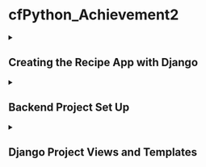 # cfPython_Achievement2
 
<details>
<summary><h2>Creating the Recipe App with Django</h2></summary>
 
While the [previous achievement](https://github.com/JBorchers/cfPython_Achievement1/tree/main) built a command-line version of a recipe app, this achievement will redevelop the app using the Django framework.

Django is a high-level Python web framework that simplifies the process of building web applications by providing a set of tools and conventions for various web development tasks. It follows the Model-View-Controller (MVC) architectural pattern, which Django refers to as Model-View-Template (MVT):

- Models (M): In Django, models are Python classes that define the structure of your database tables. Each model class represents a table, and its attributes represent the columns of the table. Models define the data structure and can include fields, relationships, and methods for data manipulation.

- Views (V): Views handle the presentation logic and interact with the user. In the context of Django, views are Python functions or classes that process HTTP requests and return HTTP responses. They decide what data to display and how it should be displayed.

- Templates (T): Templates provide the HTML structure for your web pages. They separate the presentation layer from the logic in views. Django's template engine allows you to insert dynamic data into your HTML templates.

</details>

<!--------------------------------------------------------------------------------------------------------------------------------------------->
<!--------------------------------------------------------------------------------------------------------------------------------------------->


<details>
<summary><h2>Backend Project Set Up</h2></summary>

## MODELS

Here we are working with the **M** part of Django's **MVT** architecture.
The app is composed of four main entities:

- `Users`
- `Recipes`
- `Ingredients`
- `RecipesIngredients`

_Users_ :<br>This app handles user authentication, registration, login, and profile management.<br><br>
_Recipes_ :<br>Each recipe is listed for the user, displaying recipe name, cooking time, level of difficulty, and ingredients.<br><br>
_Ingredients_ :<br>All ingredients are stored in this app amongst all recipes.<br><br>
_RecipesIngredients_ :<br>This app handles the many-to-many relationship between recipes and ingredients. This is where ingredients are added to a selected recipe to then be appended to the recipe itself and stored in the `ingredients` app.<br><br>



</details>

<!--------------------------------------------------------------------------------------------------------------------------------------------->
<!--------------------------------------------------------------------------------------------------------------------------------------------->


<details>
<summary><h2>Django Project Views and Templates</h2></summary>

In a Django project, "views" and "templates" are fundamental components that work together to handle the presentation logic and rendering of web pages. They are key elements of the Model-View-Controller (MVC) architectural pattern used in Django.

Views handle the application logic and process requests, while templates define the structure and presentation of the resulting web pages. Together, they enable Django to build dynamic and data-driven web applications.

The front-end of the **Recipes** application will be build using these views and templates.

### Create a `View`

Create a `view.py` file under the desired app. Specify a `recipes_home.html` template, that you will create in the next step. Be sure to include the proper imports.

```
# src > recipes > views.py
from django.shortcuts import render

# Create your views here.
def recipes_home(request):
    return render(request, "recipes/recipes_home.html")
```

### Create a `Template`

Create a `templates` folder under the same app (`recipes`) as the `views.py`. <br>
Create another folder of the same name, `recipes`. <br>
Create an HTML file to define the main page template. Call it `recipes_home.html`.
Design welcome page and save it. <br>

```
# src > recipes > templates > recipes_home.html
<!DOCTYPE html>
<html lang="en">
  <head>
    <meta charset="UTF-8" />
    <meta name="viewport" content="width=device-width, initial-scale=1.0" />
    <title>Recipes</title>
    <style>
      body {
        display: flex;
        flex-direction: column;
        align-items: center;
        justify-content: center;
        height: 100vh;
      }
    </style>
  </head>
  <body>
    <h1>Welcome to your personalized Recipes App!</h1>
    <h3>Let's get cookin!</h3>
    <ul>
      {% for recipe in recipes %}
      <li>
        <a href="/recipes/{{ recipe.id }}">{{ recipe.title }}</a>
      </li>
      {% endfor %}
    </ul>
    <a href="/recipes/new">Add a new recipe</a>
  </body>
</html>
```

### Map view to URL

In order for the welcome page to appear when the site is first loaded, map the template to a `urls.py` file under the `recipes` app. <br>
Specify the `path` to connect the route corresponding to “http://127.0.0.1:8000/” with the view specified by `recipes/views.py`. <br>
Ensure the proper packages are imported.

```
# src > recipes > urls.py
from django.urls import path
from .views import recipes_home

app_name = "recipes"

urlpatterns = [
    path("", recipes_home, name="recipes_home"),
]
```

Next, register the view to the `urlpatterns` in the main project folder's `urls.py`.
```
# src > recipe_project > urls.py
from django.contrib import admin
from django.urls import path
from django.urls import include

urlpatterns = [
    path("admin/", admin.site.urls),
    path("", include("recipes.urls"))
]
```

### Run server

In the terminal, activate your virtual environment. Run the server by typing `python manage.py runserver`

### Load site in browser

Copy the link provided by running the server and paste it into the browser. The custom webpage should now be loaded.


</details>

<!--------------------------------------------------------------------------------------------------------------------------------------------->
<!--------------------------------------------------------------------------------------------------------------------------------------------->
